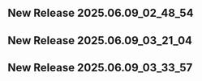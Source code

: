 ## New Release 2025.06.09_02_48_54
## New Release 2025.06.09_03_21_04
## New Release 2025.06.09_03_33_57
